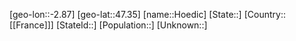 ﻿---
location: [47.35,-2.87]
type: City
tags:
- geo/City


SpocWebEntityId: 30969
isDeleted: false
confidential: public

---
[geo-lon::-2.87]
[geo-lat::47.35]
[name::Hoedic]
[State::]
[Country::[[France]]]
[StateId::]
[Population::]
[Unknown::]

